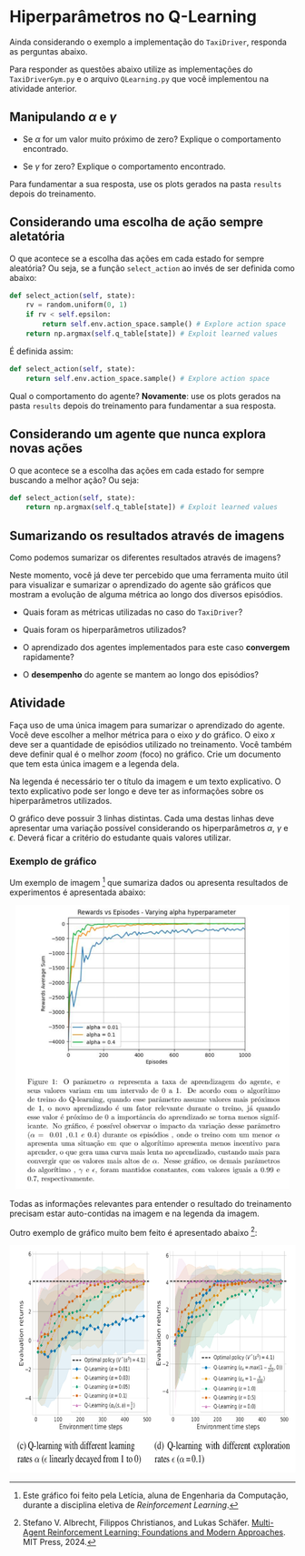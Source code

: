 # Hiperparâmetros no Q-Learning

Ainda considerando o exemplo a implementação do `TaxiDriver`, responda as perguntas abaixo.

Para responder as questões abaixo utilize as implementações do `TaxiDriverGym.py` e o arquivo `QLearning.py` que você implementou na atividade anterior.

## Manipulando $\alpha$ e $\gamma$

* Se $\alpha$ for um valor muito próximo de zero? Explique o comportamento encontrado.

* Se $\gamma$ for zero? Explique o comportamento encontrado. 

Para fundamentar a sua resposta, use os plots gerados na pasta `results` depois do treinamento. 

## Considerando uma escolha de ação sempre aletatória

O que acontece se a escolha das ações em cada estado for sempre aleatória? Ou seja, se a função `select_action` ao invés de ser definida como abaixo:

````python
def select_action(self, state):
    rv = random.uniform(0, 1)
    if rv < self.epsilon:
        return self.env.action_space.sample() # Explore action space
    return np.argmax(self.q_table[state]) # Exploit learned values
````

É definida assim:

````python
def select_action(self, state):
    return self.env.action_space.sample() # Explore action space
````

Qual o comportamento do agente? **Novamente**: use os plots gerados na pasta `results` depois do treinamento para fundamentar a sua resposta. 

## Considerando um agente que nunca explora novas ações

O que acontece se a escolha das ações em cada estado for sempre buscando a melhor ação? Ou seja:

````python
def select_action(self, state):
    return np.argmax(self.q_table[state]) # Exploit learned values
````  

## Sumarizando os resultados através de imagens

Como podemos sumarizar os diferentes resultados através de imagens?

Neste momento, você já deve ter percebido que uma ferramenta muito útil para visualizar e sumarizar o aprendizado do agente são gráficos que mostram a evolução de alguma métrica ao longo dos diversos episódios.

* Quais foram as métricas utilizadas no caso do `TaxiDriver`?

* Quais foram os hiperparâmetros utilizados? 

* O aprendizado dos agentes implementados para este caso **convergem** rapidamente? 

* O **desempenho** do agente se mantem ao longo dos episódios? 

## Atividade

Faça uso de uma única imagem para sumarizar o aprendizado do agente. Você deve escolher a melhor métrica para o eixo $y$ do gráfico. O eixo $x$ deve ser a quantidade de episódios utilizado no treinamento. Você também deve definir qual é o melhor *zoom* (foco) no gráfico. Crie um documento que tem esta única imagem e a legenda dela.

Na legenda é necessário ter o título da imagem e um texto explicativo. O texto explicativo pode ser longo e deve ter as informações sobre os hiperparâmetros utilizados. 

O gráfico deve possuir 3 linhas distintas. Cada uma destas linhas deve apresentar uma variação possível considerando os hiperparâmetros $\alpha$, $\gamma$ e $\epsilon$. Deverá ficar a critério do estudante quais valores utilizar. 

### Exemplo de gráfico

Um exemplo de imagem [^1] que sumariza dados ou apresenta resultados de experimentos é apresentada abaixo: 

<!--
<img src="figures/graph_anatomy.png" alt="Elementos de um gráfico" style="height: 400px;"/>
-->

<center>
<img src="figures/leticia.png" alt="Exemplo de gráfico" style="height: 500px;"/>
</center>

Todas as informações relevantes para entender o resultado do treinamento precisam estar auto-contidas na imagem e na legenda da imagem. 

<!--Um documento com esta imagem e legenda deve ser entregue via Blackboard até o dia **02/03/2023**. A atividade já foi criada no Blackboard e o nome dela é *Q-Learning with hyperparameters*. Esta atividade é individual.

## Rubrica de avaliação

| Conceito | Descrição |
| A+       | Entregou uma única imagem com legenda. O texto da legenda possui toda a informação necessária para entender os resultados alcançados pelo experimento. A imagem é uma imagem que consegue mostrar a diferença entre os hiperparâmetros escolhidos |
| C        | Não entregou uma única imagem |

## Um exemplo de gráfico muito bem feito :new: 

Segue abaixo um exemplo de gráfico muito bem formatado e completo. Este gráfico foi feito pela Letícia. 

<center>
<img src="figures/leticia.png" alt="Exemplo de gráfico" style="height: 500px;"/>
</center>

-->

Outro exemplo de gráfico muito bem feito é apresentado abaixo [^2]:

<img src="figures/compare_2.png" alt="Curva de aprendizado" style="height: 400px;"/>


[^1]: Este gráfico foi feito pela Letícia, aluna de Engenharia da Computação, durante a disciplina eletiva de *Reinforcement Learning*.  
[^2]: Stefano V. Albrecht, Filippos Christianos, and Lukas Schäfer. [Multi-Agent Reinforcement Learning: Foundations and Modern Approaches](https://www.marl-book.com/). MIT Press, 2024.